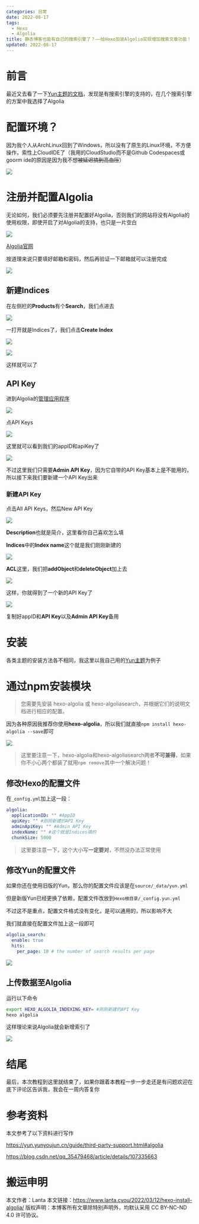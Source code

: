 ```yaml
---
categories: 日常
date: 2022-08-17
tags:
  - Hexo
  - Algolia
title: 静态博客也能有自己的搜索引擎了？——给Hexo加装Algolia实现增加搜索文章功能！
updated: 2022-08-17
---
```

# 前言

最近又去看了一下[Yun主题的文档](https://yun.yunyoujun.cn/guide/third-party-support.html#algolia)，发现是有搜索引擎的支持的，在几个搜索引擎的方案中我选择了Algolia

# 配置环境？

因为我个人从ArchLinux回到了Windows，所以没有了原生的Linux环境，不方便操作，索性上CloudIDE了（我用的CloudStudio而不是Github Codespaces或goorm ide的原因是因为我不想~~被延迟搞到高血压~~）

![](https://pic.lanta.cyou/img/20220312051255.png)

# 注册并配置Algolia

无论如何，我们必须要先注册并配置好Algolia，否则我们的网站将没有Algolia的使用权限，即使开启了对Algolia的支持，也只是一片空白

![](https://pic.lanta.cyou/img/20220312230356.png)

[Algolia官网](https://www.algolia.com/)

按道理来说只要填好邮箱和密码，然后再验证一下邮箱就可以注册完成

![](https://pic.lanta.cyou/img/20220312230814.png)

## 新建Indices

在左侧栏的**Products**有个**Search**，我们点进去

![](https://pic.lanta.cyou/img/20220313001226.png)

一打开就是Indices了，我们点击**Create Index**

![](https://pic.lanta.cyou/img/20220313001245.png)

![](https://pic.lanta.cyou/img/20220313001318.png)

这样就可以了

## API Key

进到Algolia的[管理应用程序](https://www.algolia.com/account/applications)

![](https://pic.lanta.cyou/img/20220312232432.png)

点API Keys

![](https://pic.lanta.cyou/img/20220312232519.png)

这里就可以看到我们的appID和apiKey了

![](https://pic.lanta.cyou/img/20220312232628.png)

不过这里我们只需要**Admin API Key**，因为它自带的API Key基本上是不能用的，所以接下来我们要新建一个API Key出来

### 新建API Key

点击All API Keys，然后New API Key

![](https://pic.lanta.cyou/img/20220312235151.png)

**Description**也就是简介，这里看你自己喜欢怎么填

**Indices**中的**Index name**这个就是我们刚刚新建的

![](https://pic.lanta.cyou/img/20220313000048.png)

**ACL**这里，我们把**addObject**和**deleteObject**加上去

![](https://pic.lanta.cyou/img/20220312235608.png)

这样，你就得到了一个新的API Key了

![](https://pic.lanta.cyou/img/20220313000211.png)

复制好appID和**API Key**以及**Admin API Key**备用

# 安装

各类主题的安装方法各不相同，我这里以我自己用的[Yun主题](https://github.com/YunYouJun/hexo-theme-yun)为例子

# 通过npm安装模块

> 您需要先安装 hexo-algolia 或 hexo-algoliasearch，并根据它们的说明文档进行相应的配置。

因为各种原因我推荐你使用**hexo-algolia**，所以我们就直接`npm install hexo-algolia --save`即可

![](https://pic.lanta.cyou/img/20220312225250.png)

> 这里要注意一下，hexo-algolia和hexo-algoliasearch两者**不可兼得**，如果你不小心两个都装了就用`npm remove`其中一个解决问题！

## 修改Hexo的配置文件

在`_config.yml`加上这一段：

```yaml
algolia:
  applicationID: "" #AppID
  apiKey: "" #刚刚新建的API Key
  adminApiKey: "" #Admin API Key
  indexName: "" #这个就是Indices填的
  chunkSize: 5000
```

> 这里要注意一下，这个大小写**一定要对**，不然没办法正常使用

## 修改Yun的配置文件

如果你还在使用旧版的Yun，那么你的配置文件应该是在`source/_data/yun.yml`

但是新版Yun已经更换了依赖，配置文件改放到`Hexo根目录/_config.yun.yml`

不过这不是重点，配置文件格式没有变化，是可以通用的，所以影响不大

我们就直接在配置文件加上这一段即可

```yaml
algolia_search:
  enable: true
  hits:
    per_page: 10 # the number of search results per page
```

![](https://pic.lanta.cyou/img/20220312230011.png)

## 上传数据至Algolia

运行以下命令

```bash
export HEXO_ALGOLIA_INDEXING_KEY= #刚刚新建的API Key
hexo algolia
```

这样理论来说Algolia就会新增索引了

![](https://pic.lanta.cyou/img/20220313004944.png)

# 结尾

最后，本次教程到这里就结束了，如果你跟着本教程一步一步走还是有问题欢迎在底下评论区告诉我，我会在一周内答复你

# 参考资料

本文参考了以下资料进行写作

https://yun.yunyoujun.cn/guide/third-party-support.html#algolia

https://blog.csdn.net/qq_35479468/article/details/107335663

# 搬运申明

本文作者：Lanta
本文链接：https://www.lanta.cyou/2022/03/12/hexo-install-algolia/
版权声明：本博客所有文章除特别声明外，均默认采用 CC BY-NC-ND 4.0 许可协议。
